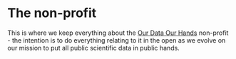 # The non-profit
This is where we keep everything about the [Our Data Our Hands](https://ourdataourhands.org/) non-profit - the intention is to do everything relating to it in the open as we evolve on our mission to put all public scientific data in public hands.
